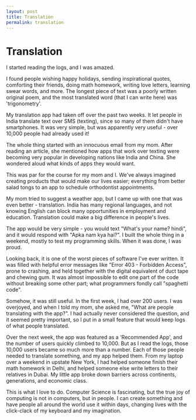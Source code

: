 ```yaml
---
layout: post
title: Translation
permalink: translation
---
```


# Translation


I started reading the logs, and I was amazed.

I found people wishing happy holidays, sending inspirational quotes, comforting their friends, doing math homework, writing love letters, learning swear words, and more. The longest piece of text was a poorly written original poem, and the most translated word (that I can write here) was 'trigonometry'.

My translation app had taken off over the past two weeks. It let people in India translate text over SMS (texting), since so many of them didn't have smartphones. It was very simple, but was apparently very useful - over 10,000 people had already used it!

The whole thing started with an innocuous email from my mom. After reading an article, she mentioned how apps that work over texting were becoming very popular in developing nations like India and China. She wondered aloud what kinds of apps they would want.

This was par for the course for my mom and I. We've always imagined creating products that would make our lives easier; everything from better salad tongs to an app to schedule orthodontist appointments.

My mom tried to suggest a weather app, but I came up with one that was even better - translation. India has many regional languages, and not knowing English can block many opportunities in employment and education. Translation could make a big difference in people's lives.

The app would be very simple - you would text "What's your name? hindi", and it would respond with "Apka nam kya hai?". I built the whole thing in a weekend, mostly to test my programming skills. When it was done, I was proud.

Looking back, it is one of the worst pieces of software I've ever written. It was filled with helpful error messages like "Error 403 - Forbidden Access", prone to crashing, and held together with the digital equivalent of duct tape and chewing gum. It was almost impossible to edit one part of the code without breaking some other part; what programmers fondly call "spaghetti code".

Somehow, it was still useful. In the first week, I had over 200 users. I was overjoyed, and when I told my mom, she asked me, "What are people translating with the app?". I had actually never considered the question, and it seemed pretty important, so I put in a small feature that would keep logs of what people translated.

Over the next week, the app was featured as a 'Recommended App', and the number of users quickly climbed to 10,000. But as I read the logs, those 10,000 users became so much more than a number. Each of those people needed to translate something, and my app helped them. From my laptop over a weekend in upstate New York, I had helped someone finish their math homework in Delhi, and helped someone else write letters to their relatives in Dubai. My little app broke down barriers across continents, generations, and economic class.

This is what I love to do. Computer Science is fascinating, but the true joy of computing is not in computers, but in people. I can create something and have people all around the world use it within days, changing lives with the click-clack of my keyboard and my imagination.
